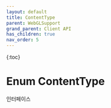 ```yaml
---
layout: default
title: ContentType
parent: WebGLSupport
grand_parent: Client API
has_children: true
nav_order: 5
---
```


{:toc}

# Enum ContentType

인터페이스
 

